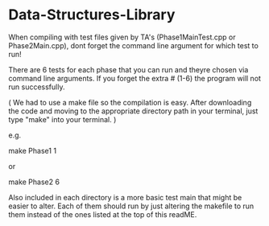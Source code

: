 # Data-Structures-Library

When compiling with test files given by TA's
(Phase1MainTest.cpp or Phase2Main.cpp), dont forget the
command line argument for which test to run!

There are 6 tests for each phase that you can run and theyre chosen via command line arguments.
If you forget the extra # (1-6) the program will not run successfully.

( We had to use a make file so the compilation is easy. After downloading the code and moving to the appropriate directory path
in your terminal, just type "make" into your terminal. )

e.g. 

make
Phase1 1

or 

make
Phase2 6

Also included in each directory is a more basic test main that might be easier to alter. Each of them should run by just altering the makefile 
to run them instead of the ones listed at the top of this readME.
